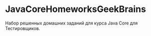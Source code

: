 # JavaCoreHomeworksGeekBrains
Набор решенных домашних заданий для курса Java Core для Тестировщиков.
